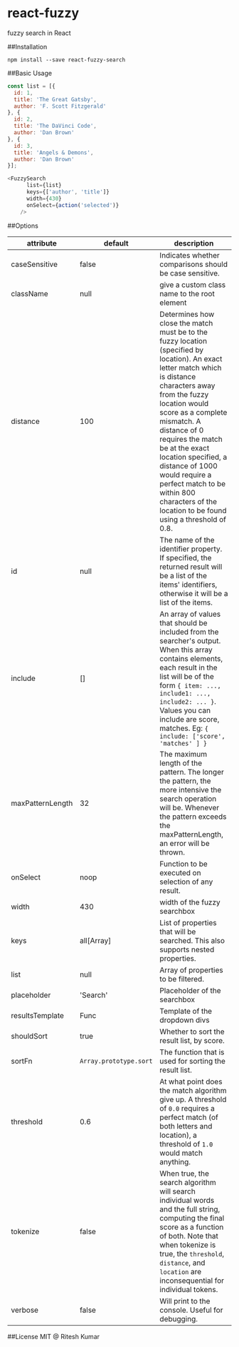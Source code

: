 # react-fuzzy
fuzzy search in React

##Installation

```shell
npm install --save react-fuzzy-search
```

##Basic Usage

```js
const list = [{
  id: 1,
  title: 'The Great Gatsby',
  author: 'F. Scott Fitzgerald'
}, {
  id: 2,
  title: 'The DaVinci Code',
  author: 'Dan Brown'
}, {
  id: 3,
  title: 'Angels & Demons',
  author: 'Dan Brown'
}];

<FuzzySearch
      list={list}
      keys={['author', 'title']}
      width={430}
      onSelect={action('selected')}
    />
```

##Options

attribute|default|description
---------|-------|-----------
caseSensitive|false|Indicates whether comparisons should be case sensitive.
className|null|give a custom class name to the root element
distance|100|Determines how close the match must be to the fuzzy location (specified by location). An exact letter match which is distance characters away from the fuzzy location would score as a complete mismatch. A distance of 0 requires the match be at the exact location specified, a distance of 1000 would require a perfect match to be within 800 characters of the location to be found using a threshold of 0.8.
id|null|The name of the identifier property. If specified, the returned result will be a list of the items' identifiers, otherwise it will be a list of the items.
include|[]|An array of values that should be included from the searcher's output. When this array contains elements, each result in the list will be of the form `{ item: ..., include1: ..., include2: ... }`. Values you can include are score, matches. Eg: `{ include: ['score', 'matches' ] }`
maxPatternLength|32|The maximum length of the pattern. The longer the pattern, the more intensive the search operation will be. Whenever the pattern exceeds the maxPatternLength, an error will be thrown.
onSelect| noop | Function to be executed on selection of any result.
width|430|width of the fuzzy searchbox
keys|all[Array]|List of properties that will be searched. This also supports nested properties.
list|null|Array of properties to be filtered.
placeholder|'Search'|Placeholder of the searchbox
resultsTemplate| Func | Template of the dropdown divs
shouldSort| true | Whether to sort the result list, by score.
sortFn|`Array.prototype.sort`|The function that is used for sorting the result list.
threshold|0.6|At what point does the match algorithm give up. A threshold of `0.0` requires a perfect match (of both letters and location), a threshold of `1.0` would match anything.
tokenize|false|When true, the search algorithm will search individual words and the full string, computing the final score as a function of both. Note that when tokenize is true, the `threshold`, `distance`, and `location` are inconsequential for individual tokens.
verbose|false|Will print to the console. Useful for debugging.

##License
MIT @ Ritesh Kumar

